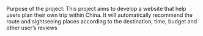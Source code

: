 Purpose of the project:
  This project aims to develop a website that help users plan their own trip within China. It will automatically recommend the route and sightseeing places according to the destination, time, budget and other user’s reviews
  
